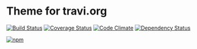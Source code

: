 # Theme for travi.org
[![Build Status](http://img.shields.io/travis/travi/travi.org-theme.svg?style=flat)](https://travis-ci.org/travi/travi.org-theme)
[![Coverage Status](http://img.shields.io/coveralls/travi/travi.org-theme.svg?style=flat)](https://coveralls.io/r/travi/travi.org-theme?branch=master)
[![Code Climate](http://img.shields.io/codeclimate/github/travi/travi.org-theme.svg?style=flat)](https://codeclimate.com/github/travi/travi.org-theme)
[![Dependency Status](http://img.shields.io/gemnasium/travi/travi.org-theme.svg?style=flat)](https://gemnasium.com/travi/travi.org-theme)

[![npm](https://img.shields.io/npm/v/@travi/travi.org-theme.svg?maxAge=2592000)](https://www.npmjs.com/package/@travi/travi.org-theme)
